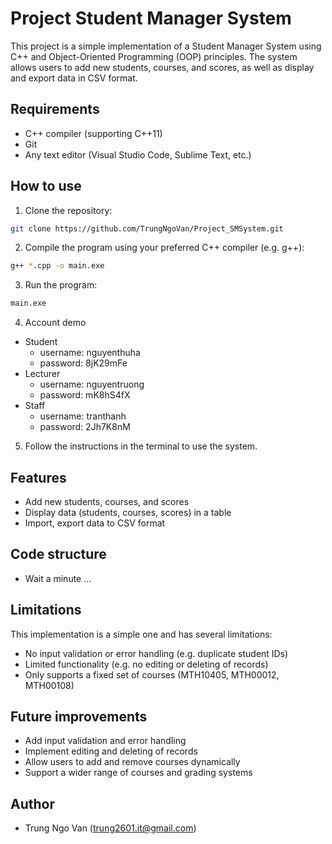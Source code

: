 Project Student Manager System
==============================

This project is a simple implementation of a Student Manager System using C++ and Object-Oriented Programming (OOP) principles. The system allows users to add new students, courses, and scores, as well as display and export data in CSV format.

Requirements
------------

-   C++ compiler (supporting C++11)
-   Git
-   Any text editor (Visual Studio Code, Sublime Text, etc.)

How to use
----------

1.  Clone the repository:

    

```bash
git clone https://github.com/TrungNgoVan/Project_SMSystem.git
```

2.  Compile the program using your preferred C++ compiler (e.g. g++):

```bash
g++ *.cpp -o main.exe
```

3.  Run the program:

```bash
main.exe
```
4. Account demo
- Student
    - username: nguyenthuha
    - password: 8jK29mFe
- Lecturer
    - username: nguyentruong
    - password: mK8hS4fX
- Staff
    - username: tranthanh
    - password: 2Jh7K8nM



5.  Follow the instructions in the terminal to use the system.

Features
--------

-   Add new students, courses, and scores
-   Display data (students, courses, scores) in a table
-   Import, export data to CSV format

Code structure
--------------
- Wait a minute ...

Limitations
-----------

This implementation is a simple one and has several limitations:

-   No input validation or error handling (e.g. duplicate student IDs)
-   Limited functionality (e.g. no editing or deleting of records)
-   Only supports a fixed set of courses (MTH10405, MTH00012, MTH00108)

Future improvements
-------------------

-   Add input validation and error handling
-   Implement editing and deleting of records
-   Allow users to add and remove courses dynamically
-   Support a wider range of courses and grading systems

Author
------

-  Trung Ngo Van (<trung2601.it@gmail.com>)
